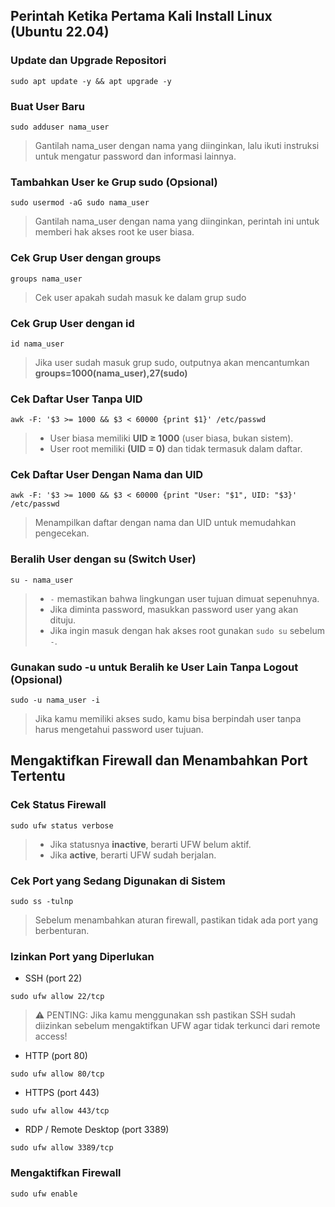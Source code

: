 ## Perintah Ketika Pertama Kali Install Linux (Ubuntu 22.04) 

### Update dan Upgrade Repositori
```
sudo apt update -y && apt upgrade -y
```

### Buat User Baru
```
sudo adduser nama_user
```
> Gantilah nama_user dengan nama yang diinginkan, lalu ikuti instruksi untuk mengatur password dan informasi lainnya.

### Tambahkan User ke Grup sudo (Opsional)
```
sudo usermod -aG sudo nama_user
```
> Gantilah nama_user dengan nama yang diinginkan, perintah ini untuk memberi hak akses root ke user biasa.

### Cek Grup User dengan groups
```
groups nama_user
```
> Cek user apakah sudah masuk ke dalam grup sudo

### Cek Grup User dengan id
```
id nama_user
```
> Jika user sudah masuk grup sudo, outputnya akan mencantumkan **groups=1000(nama_user),27(sudo)**

### Cek Daftar User Tanpa UID
```
awk -F: '$3 >= 1000 && $3 < 60000 {print $1}' /etc/passwd
```
> - User biasa memiliki **UID ≥ 1000** (user biasa, bukan sistem).
> - User root memiliki **(UID = 0)** dan tidak termasuk dalam daftar.

### Cek Daftar User Dengan Nama dan UID
```
awk -F: '$3 >= 1000 && $3 < 60000 {print "User: "$1", UID: "$3}' /etc/passwd
```
> Menampilkan daftar dengan nama dan UID untuk memudahkan pengecekan.

### Beralih User dengan su (Switch User)
```
su - nama_user
```
> - `-` memastikan bahwa lingkungan user tujuan dimuat sepenuhnya.
> - Jika diminta password, masukkan password user yang akan dituju.
> - Jika ingin masuk dengan hak akses root gunakan `sudo su` sebelum `-`.

### Gunakan sudo -u untuk Beralih ke User Lain Tanpa Logout (Opsional)
```
sudo -u nama_user -i
```
> Jika kamu memiliki akses sudo, kamu bisa berpindah user tanpa harus mengetahui password user tujuan.

## Mengaktifkan Firewall dan Menambahkan Port Tertentu
### Cek Status Firewall
```
sudo ufw status verbose
```
> - Jika statusnya **inactive**, berarti UFW belum aktif.
> - Jika **active**, berarti UFW sudah berjalan.

### Cek Port yang Sedang Digunakan di Sistem
```
sudo ss -tulnp
```
> Sebelum menambahkan aturan firewall, pastikan tidak ada port yang berbenturan.

### Izinkan Port yang Diperlukan
- SSH (port 22)
```
sudo ufw allow 22/tcp
```
> ⚠️ PENTING: Jika kamu menggunakan ssh pastikan SSH sudah diizinkan sebelum mengaktifkan UFW agar tidak terkunci dari remote access!

- HTTP (port 80)
```
sudo ufw allow 80/tcp
```

- HTTPS (port 443)
```
sudo ufw allow 443/tcp
```

- RDP / Remote Desktop (port 3389)
```
sudo ufw allow 3389/tcp
```

### Mengaktifkan Firewall
```
sudo ufw enable
```

### 

